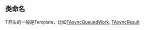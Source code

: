 
## 类命名

T开头的一般是Template，比如[TAsyncQueuedWork](https://docs.unrealengine.com/en-US/API/Runtime/Core/Async/TAsyncQueuedWork/index.html), [TAsyncResult](https://docs.unrealengine.com/en-US/API/Runtime/Core/Async/TAsyncResult/index.html)

